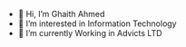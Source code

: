 - 👋 Hi, I’m Ghaith Ahmed
- 👀 I’m interested in Information Technology
- 🌱 I’m currently Working in Advicts LTD


<!---
ghaith-ah/ghaith-ah is a ✨ special ✨ repository because its `README.md` (this file) appears on your GitHub profile.
You can click the Preview link to take a look at your changes.
--->
